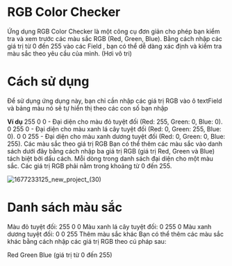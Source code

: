 # RGB Color Checker
Ứng dụng RGB Color Checker là một công cụ đơn giản cho phép bạn kiểm tra và xem trước các màu sắc RGB (Red, Green, Blue). Bằng cách nhập các giá trị từ 0 đến 255 vào các Field , bạn có thể dễ dàng xác định và kiểm tra màu sắc theo yêu cầu của mình. (Hơi vô tri)

# Cách sử dụng
Để sử dụng ứng dụng này, bạn chỉ cần nhập các giá trị RGB vào ô textField và bảng màu nó sẽ tự hiển thị theo các con số bạn nhập

**Ví dụ**
255 0 0 - Đại diện cho màu đỏ tuyệt đối (Red: 255, Green: 0, Blue: 0).
0 255 0 - Đại diện cho màu xanh lá cây tuyệt đối (Red: 0, Green: 255, Blue: 0).
0 0 255 - Đại diện cho màu xanh dương tuyệt đối (Red: 0, Green: 0, Blue: 255).
Các màu sắc theo giá trị RGB
Bạn có thể thêm các màu sắc vào danh sách dưới đây bằng cách nhập ba giá trị RGB (giá trị Red, Green và Blue) tách biệt bởi dấu cách. Mỗi dòng trong danh sách đại diện cho một màu sắc. Các giá trị RGB phải nằm trong khoảng từ 0 đến 255.

![1677233125_new_project_(30)](https://github.com/vanbuidevTech/changeColor/assets/116750804/c76c1b5f-5772-474c-9ddd-04dc99cf4474)
# Danh sách màu sắc
Màu đỏ tuyệt đối: 255 0 0 
Màu xanh lá cây tuyệt đối: 0 255 0 
Màu xanh dương tuyệt đối: 0 0 255 
Thêm màu sắc khác
Bạn có thể thêm các màu sắc khác bằng cách nhập các giá trị RGB theo cú pháp sau:

Red Green Blue (giá trị từ 0 đến 255)
